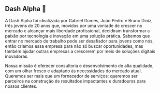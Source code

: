 ## Dash Alpha 👋

A Dash Alpha foi idealizada por Gabriel Gomes, João Pedro e Bruno Diniz, três jovens de 20 anos que, movidos por uma vontade de crescer no mercado e alcançar mais liberdade profissional, decidiram transformar a paixão por tecnologia e inovação em uma solução prática. Sabemos que entrar no mercado de trabalho pode ser desafiador para jovens como nós, então criamos essa empresa para não só buscar oportunidades, mas também ajudar outras empresas a crescerem por meio de soluções digitais inovadoras.

Nossa missão é oferecer consultoria e desenvolvimento de alta qualidade, com um olhar fresco e adaptado às necessidades do mercado atual. Queremos ser mais que um fornecedor de serviços: queremos ser parceiros na construção de resultados impactantes e duradouros para nossos clientes.

